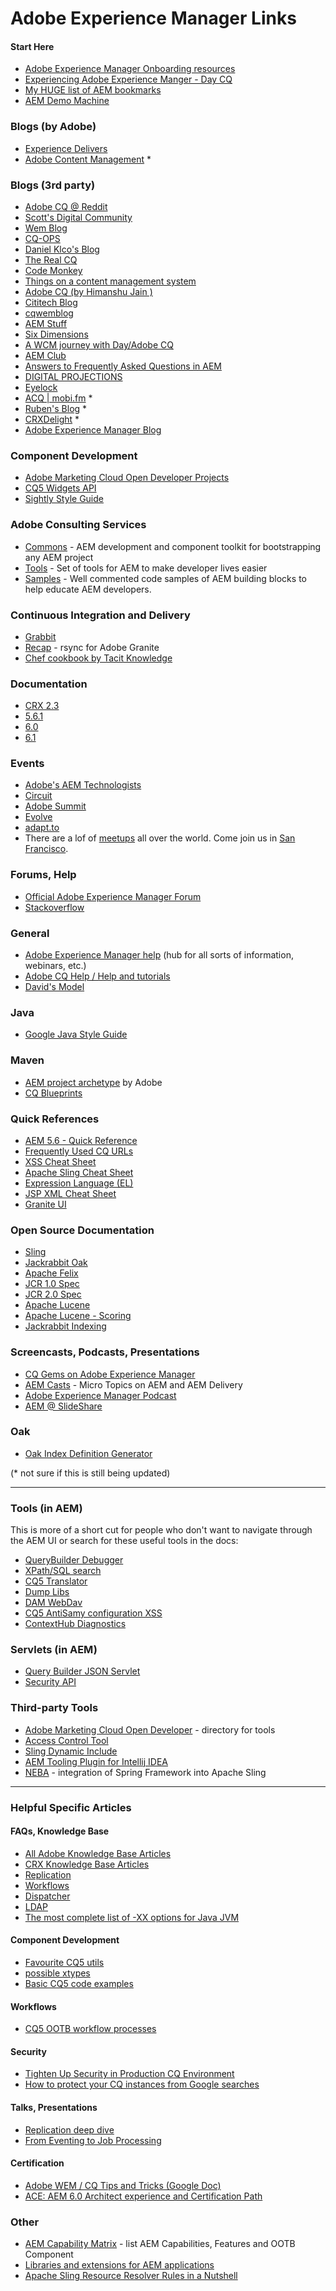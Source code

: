 Adobe Experience Manager Links
=========

#### Start Here
* [Adobe Experience Manager Onboarding resources](https://helpx.adobe.com/experience-manager/using/onboardAEM.html)
* [Experiencing Adobe Experience Manger - Day CQ](http://experience-aem.blogspot.com/2013/08/in-blog-experiencing-adobe-experience.html)
* [My HUGE list of AEM bookmarks](http://aemtips.blogspot.com/2013/05/my-huge-list-of-aem-bookmarks.html)
* [AEM Demo Machine](https://github.com/Adobe-Marketing-Cloud/aem-demo-machine/wiki)

### Blogs (by Adobe)
* [Experience Delivers](http://experiencedelivers.adobe.com/cemblog/en/experiencedelivers.html)
* [Adobe Content Management](http://blogs.adobe.com/contentmanagement/) *

### Blogs (3rd party)
* [Adobe CQ @ Reddit](http://www.reddit.com/r/adobecq/)
* [Scott's Digital Community](http://scottsdigitalcommunity.blogspot.ca/)
* [Wem Blog](http://www.wemblog.com/)
* [CQ-OPS](http://cq-ops.tumblr.com/)
* [Daniel Klco's Blog](http://www.danklco.com/)
* [The Real CQ](http://therealcq.blogspot.de/)
* [Code Monkey](http://blog.kristianwright.com/)
* [Things on a content management system](http://cqdump.wordpress.com/)
* [Adobe CQ (by Himanshu Jain )](http://cqinnovator.blogspot.in/?view=classic)
* [Cititech Blog](http://www.citytechinc.com/us/en/blog.html)
* [cqwemblog](http://cqwemblog.wordpress.com/)
* [AEM Stuff](http://www.aemstuff.com/)
* [Six Dimensions](http://labs.sixdimensions.com/blog/)
* [A WCM journey with Day/Adobe CQ](https://balawcm.wordpress.com/)
* [AEM Club](http://adobeaemclub.com/)
* [Answers to Frequently Asked Questions in AEM](http://aemfaq.blogspot.com.au/)
* [DIGITAL PROJECTIONS](https://chanchal.wordpress.com/)
* [Eyelock](http://www.eyelock.net/)
* [ACQ | mobi.fm](http://mobi.fm/blog/category/acq/) *
* [Ruben's Blog](http://ruben42.wordpress.com/) *
* [CRXDelight](http://crxdelight.com/) *
* [Adobe Experience Manager Blog](http://aemtips.blogspot.com.au/)

### Component Development
* [Adobe Marketing Cloud Open Developer Projects](http://adobe-marketing-cloud.github.io/index.html#projects)
* [CQ5 Widgets API](http://dev.day.com/docs/en/cq/current/widgets-api/index.html)
* [Sightly Style Guide](https://github.com/Netcentric/aem-sightly-style-guide)

### Adobe Consulting Services
* [Commons](http://adobe-consulting-services.github.io/acs-aem-commons/) - AEM development and component toolkit for bootstrapping any AEM project
* [Tools](http://adobe-consulting-services.github.io/acs-aem-tools/) - Set of tools for AEM to make developer lives easier
* [Samples](http://adobe-consulting-services.github.io/acs-aem-samples) - Well commented code samples of AEM building blocks to help educate AEM developers.

### Continuous Integration and Delivery
* [Grabbit](https://github.com/TWCable/grabbit)
* [Recap](http://adamcin.net/net.adamcin.recap/) - rsync for Adobe Granite
* [Chef cookbook by Tacit Knowledge](https://github.com/tacitknowledge/aem-cookbook)

### Documentation
* [CRX 2.3](http://docs.adobe.com/docs/en/crx/2-3.html)
* [5.6.1](http://docs.adobe.com/docs/en/cq/5-6-1.html)
* [6.0](http://docs.adobe.com/content/docs/en/aem/6-0.html)
* [6.1](http://docs.adobe.com/content/docs/en/aem/6-1.html)

### Events
* [Adobe's AEM Technologists](https://communities.adobe.com/en/communities/aem_technologistsdevelopersarchitects/home.html)
* [Circuit](http://www.circuitdevcon.com)
* [Adobe Summit](http://summit.adobe.com/)
* [Evolve](http://evolve.3sharecorp.com/)
* [adapt.to](http://adapt.to/)
* There are a lof of [meetups](http://www.meetup.com/find/) all over the world. Come join us in [San Francisco](http://www.meetup.com/Adobe-Experience-Manager-Adobe-Marketing-Cloud).

### Forums, Help
* [Official Adobe Experience Manager Forum](http://help-forums.adobe.com/content/adobeforums/en/experience-manager-forum/adobe-experience-manager.html)
* [Stackoverflow](http://stackoverflow.com/questions/tagged/aem)

### General
* [Adobe Experience Manager help](http://helpx.adobe.com/marketing-cloud/experience-manager.html) (hub for all sorts of information, webinars, etc.)
* [Adobe CQ Help / Help and tutorials](http://helpx.adobe.com/experience-manager/topics.html)
* [David's Model](http://wiki.apache.org/jackrabbit/DavidsModel)

### Java
* [Google Java Style Guide](http://google-styleguide.googlecode.com/svn/trunk/javaguide.html)

### Maven
* [AEM project archetype](https://github.com/Adobe-Marketing-Cloud/aem-project-archetype) by Adobe
* [CQ Blueprints](http://www.cqblueprints.com/)

### Quick References
* [AEM 5.6 - Quick Reference](http://www.aemcasts.com/qr.html)
* [Frequently Used CQ URLs](http://cq5geeks.blogspot.com/2013/02/frequently-used-cq-urls.html)
* [XSS Cheat Sheet](http://dev.day.com/content/docs/en/cq/current/developing/securitychecklist/_jcr_content/par/download/file.res/xss_cheat_sheet.pdf)
* [Apache Sling Cheat Sheet](http://dev.day.com/content/ddc/blog/2008/07/cheatsheet/_jcr_content/par/download/file)
* [Expression Language (EL)](http://docs.oracle.com/javaee/1.4/tutorial/doc/JSPIntro7.html)
* [JSP XML Cheat Sheet](http://ndpsoftware.com/JSPXMLCheatSheet.html)
* [Granite UI](http://docs.adobe.com/docs/en/aem/6-0/develop/extending/granite/granite-reference.html)

### Open Source Documentation
* [Sling](http://sling.apache.org/)
* [Jackrabbit Oak](http://jackrabbit.apache.org/oak/)
* [Apache Felix](http://felix.apache.org/)
* [JCR 1.0 Spec](http://www.day.com/specs/jcr/1.0/index.html)
* [JCR 2.0 Spec](http://www.day.com/specs/jcr/2.0/index.html)
* [Apache Lucene](http://lucene.apache.org/core/3_0_3/index.html)
* [Apache Lucene - Scoring](http://lucene.apache.org/core/3_0_3/scoring.html)
* [Jackrabbit Indexing](http://wiki.apache.org/jackrabbit/IndexingConfiguration)

### Screencasts, Podcasts, Presentations
* [CQ Gems on Adobe Experience Manager](http://dev.day.com/gems)
* [AEM Casts](http://www.aemcasts.com/) -  Micro Topics on AEM and AEM Delivery
* [Adobe Experience Manager Podcast](http://aempodcast.com/)
* [AEM @ SlideShare](http://www.slideshare.net/search/slideshow?q=adobe+aem)

### Oak
* [Oak Index Definition Generator](http://oakutils.appspot.com/generate/index)

(* not sure if this is still being updated)

----------------------------------------

### Tools (in AEM)
This is more of a short cut for people who don't want to navigate through the AEM UI or search for these useful tools in the docs:

* [QueryBuilder Debugger](http://localhost:4502/libs/cq/search/content/querydebug.html)
* [XPath/SQL search](http://localhost:4502/crx/explorer/ui/search.jsp)
* [CQ5 Translator](http://localhost:4502/libs/cq/i18n/translator.html)
* [Dump Libs](http://localhost:4502/libs/cq/ui/content/dumplibs.html)
* [DAM WebDav](http://localhost:4502/crx/repository/crx.default/content/dam/)
* [CQ5 AntiSamy configuration XSS](http://localhost:4502/libs/cq/xssprotection/config.xml)
* [ContextHub Diagnostics](http://localhost:4502/etc/cloudsettings/default/contexthub.diagnostics.html)

### Servlets (in AEM)

* [Query Builder JSON Servlet](http://localhost:4502/bin/querybuilder.json?path=/content)
* [Security API](http://localhost:4502/.cqactions.tidy.json?anode=%2Fhome%2Fgroups%2Fsitesmart&path=%2Fhome%2Fgroups&predicate=useradmin&depth=1&authorizableId=admin)

### Third-party Tools

* [Adobe Marketing Cloud Open Developer](http://adobe-marketing-cloud.github.io/) - directory for tools
* [Access Control Tool](https://github.com/Netcentric/accesscontroltool)
* [Sling Dynamic Include](https://github.com/Cognifide/Sling-Dynamic-Include)
* [AEM Tooling Plugin for Intellij IDEA](https://github.com/headwirecom/aem-ide-tooling-4-intellij)
* [NEBA](https://github.com/unic/neba) - integration of Spring Framework into Apache Sling

----------------------------------------

### Helpful Specific Articles

#### FAQs, Knowledge Base
* [All Adobe Knowledge Base Articles](https://helpx.adobe.com/experience-manager/kb/index/full_kb_list.html)
* [CRX Knowledge Base Articles](https://helpx.adobe.com/experience-manager/kb/index/crx.html)
* [Replication](https://helpx.adobe.com/experience-manager/kb/experience-manager-replication-faqs.html)
* [Workflows](https://helpx.adobe.com/marketing-cloud/experience-manager/faq_aem.html#workflows)
* [Dispatcher](https://helpx.adobe.com/experience-manager/using/dispatcher-faq.html)
* [LDAP](https://helpx.adobe.com/experience-manager/using/faq-integrating-cq-ldap.html)
* [The most complete list of -XX options for Java JVM](http://stas-blogspot.blogspot.ca/2011/07/most-complete-list-of-xx-options-for.html)

#### Component Development
* [Favourite CQ5 utils](http://experiencedelivers.adobe.com/cemblog/en/experiencedelivers/2013/05/my-favourite-cq5-utils.html)
* [possible xtypes](http://dev.day.com/docs/en/cq/current/developing/widgets/xtypes.html)
* [Basic CQ5 code examples](http://experiencedelivers.adobe.com/cemblog/en/experiencedelivers/2012/06/basic-cq5-code-samples.html)

#### Workflows
* [CQ5 OOTB workflow processes](http://blogs.adobe.com/contentmanagement/2013/05/13/cq-5-6-out-of-the-box-workflow-processes-and-what-they-docan-be-used-for/)

#### Security
* [Tighten Up Security in Production CQ Environment](http://www.hsufengko.com/home/tighten-up-security-in-production-cq-environment)
* [How to protect your CQ instances from Google searches](http://crxdelight.com/2012/02/04/how-to-protect-your-cq-instances-from-google-searches/)

#### Talks, Presentations
* [Replication deep dive](http://www.slideshare.net/mwmd/adobe-experience-manager-replication-deep-dive)
* [From Eventing to Job Processing](http://www.slideshare.net/cziegeler/adobe-aem-from-eventing-to-job-processing)

#### Certification
* [Adobe WEM / CQ Tips and Tricks (Google Doc)](https://docs.google.com/document/d/1FBvBxyKequyP32d6Zfh6_lmHKLO1mMN4E6Vgu0uE3Z4/edit?pli=1#heading=h.ps4m4afefi7l)
* [ACE: AEM 6.0 Architect experience and Certification Path](http://aemfaq.blogspot.com/2014/12/ace-aem-60-architect-experience-and.html)

### Other
* [AEM Capability Matrix](https://docs.google.com/spreadsheets/d/11sESEtCSf45j5JWknVLE3DJt9NOJaDHfeBBJFOsxt5o/edit?usp=sharing) - list AEM Capabilities, Features and OOTB Component
* [Libraries and extensions for AEM applications](http://wcm.io/)
* [Apache Sling Resource Resolver Rules in a Nutshell](http://ilikeorangutans.github.io/2012/11/20/apache-sling-resource-resolver-rule-priority-explained/)
